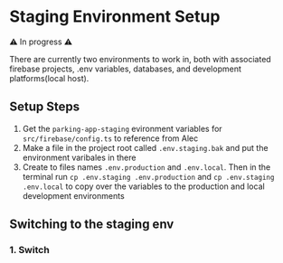 # Staging Environment Setup

⚠️ In progress ⚠️

There are currently two environments to work in, both with associated firebase projects, .env variables, databases, and development platforms(local host).

## Setup Steps

1. Get the `parking-app-staging` evironment variables for `src/firebase/config.ts` to reference from Alec
2. Make a file in the project root called `.env.staging.bak` and put the environment varibales in there
3. Create to files names `.env.production` and `.env.local`. Then in the terminal run `cp .env.staging .env.production` and `cp .env.staging .env.local` to copy over the variables to the production and local development environments

## Switching to the staging env

### 1. Switch 
